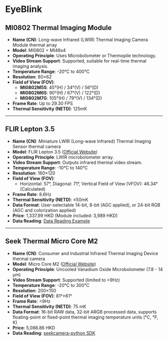 # EyeBlink

## MI0802 Thermal Imaging Module

- **Name (CN)**: Long-wave Infrared (LWIR) Thermal Imaging Camera Module thermal array
- **Model**: MI0802 + MI48x4
- **Operating Principle**: Uses Microbolometer or Thermopile technology.
- **Video Stream Support**: Supported, suitable for real-time thermal imaging analysis.
- **Temperature Range**: -20°C to 400°C
- **Resolution**: 80×62
- **Field of View (FOV)**:
  - **MI0802M5S**: 45°(H) / 34°(V) / 56°(D)
  - **MI0802M6S**: 90°(H) / 67°(V) / 122°(D)
  - **MI0802M7G**: 105°(H) / 79°(V) / 134°(D)
- **Frame Rate**: Up to 29.30 FPS
- **Thermal Sensitivity (NETD)**: 125mK

---

## FLIR Lepton 3.5

- **Name (CN)**: Miniature LWIR (Long-wave Infrared) Thermal Imaging Sensor thermal camera
- **Model**: FLIR Lepton 3.5 ([Official Website](https://www.flir.asia/products/lepton/?model=500-0771-01&vertical=microcam&segment=oem))
- **Operating Principle**: LWIR microbolometer array.
- **Video Stream Support**: Outputs infrared thermal video stream.
- **Temperature Range**: -10°C to 140°C
- **Resolution**: 160×120
- **Field of View (FOV)**:
  - Horizontal: 57°, Diagonal: 71°, Vertical Field of View (VFOV): 46.34° (Calculated)
- **Frame Rate**: 8.6Hz
- **Thermal Sensitivity (NETD)**: ≤50mK
- **Data Format**: User-selectable 14-bit, 8-bit (AGC applied), or 24-bit RGB (AGC and colorization applied)
- **Price**: 1,337.99 HKD (Module included: 3,989 HKD)
- **Data Reading**: [Data Reading Example](https://book.openmv.cc/example/27-Lepton/lepton-get-object-temp.html)

---

## Seek Thermal Micro Core M2

- **Name (CN)**: Consumer and Industrial Infrared Thermal Imaging Device thermal camera
- **Model**: Micro Core M2 ([Official Website](https://www.thermal.com/uploads/1/0/1/3/101388544/micro_core_specification_sheet.pdf))
- **Operating Principle**: Uncooled Vanadium Oxide Microbolometer (7.8 - 14 µm)
- **Video Stream Support**: Supported (limited to <9Hz)
- **Temperature Range**: -20°C to 300°C
- **Resolution**: 200×150
- **Field of View (FOV)**: 81°×61°
- **Frame Rate**: <9Hz
- **Thermal Sensitivity (NETD)**: 75 mK
- **Data Format**: 16-bit RAW data, 32-bit ARGB processed data, supports floating-point or fixed-point thermal imaging temperature units (°C, °F, K)
- **Price**: 5,088.86 HKD
- **Data Reading**: [seekcamera-python SDK](https://github.com/seekcamera/seekcamera-python)
